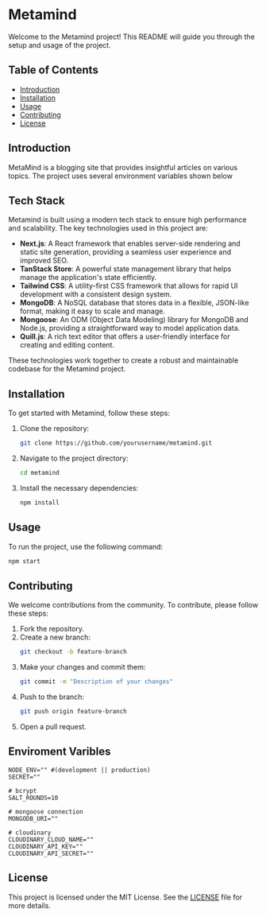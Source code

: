 # Metamind

Welcome to the Metamind project! This README will guide you through the setup and usage of the project.

## Table of Contents

- [Introduction](#introduction)
- [Installation](#installation)
- [Usage](#usage)
- [Contributing](#contributing)
- [License](#license)

## Introduction

MetaMind is a blogging site that provides insightful articles on various topics. The project uses several environment variables shown below

## Tech Stack

Metamind is built using a modern tech stack to ensure high performance and scalability. The key technologies used in this project are:

- **Next.js**: A React framework that enables server-side rendering and static site generation, providing a seamless user experience and improved SEO.
- **TanStack Store**: A powerful state management library that helps manage the application's state efficiently.
- **Tailwind CSS**: A utility-first CSS framework that allows for rapid UI development with a consistent design system.
- **MongoDB**: A NoSQL database that stores data in a flexible, JSON-like format, making it easy to scale and manage.
- **Mongoose**: An ODM (Object Data Modeling) library for MongoDB and Node.js, providing a straightforward way to model application data.
- **Quill.js**: A rich text editor that offers a user-friendly interface for creating and editing content.

These technologies work together to create a robust and maintainable codebase for the Metamind project.

## Installation

To get started with Metamind, follow these steps:

1. Clone the repository:
    ```sh
    git clone https://github.com/yourusername/metamind.git
    ```
2. Navigate to the project directory:
    ```sh
    cd metamind
    ```
3. Install the necessary dependencies:
    ```sh
    npm install
    ```

## Usage

To run the project, use the following command:
```sh
npm start
```


## Contributing

We welcome contributions from the community. To contribute, please follow these steps:

1. Fork the repository.
2. Create a new branch:
    ```sh
    git checkout -b feature-branch
    ```
3. Make your changes and commit them:
    ```sh
    git commit -m "Description of your changes"
    ```
4. Push to the branch:
    ```sh
    git push origin feature-branch
    ```
5. Open a pull request.

## Enviroment Varibles

```env
NODE_ENV="" #(development || production)
SECRET=""

# bcrypt
SALT_ROUNDS=10 

# mongoose connection
MONGODB_URI=""

# cloudinary
CLOUDINARY_CLOUD_NAME=""
CLOUDINARY_API_KEY=""
CLOUDINARY_API_SECRET=""
```


## License

This project is licensed under the MIT License. See the [LICENSE](LICENSE) file for more details.
